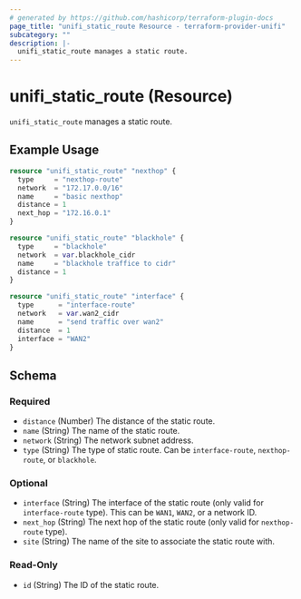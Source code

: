 ```yaml
---
# generated by https://github.com/hashicorp/terraform-plugin-docs
page_title: "unifi_static_route Resource - terraform-provider-unifi"
subcategory: ""
description: |-
  unifi_static_route manages a static route.
---
```


# unifi_static_route (Resource)

`unifi_static_route` manages a static route.

## Example Usage

```terraform
resource "unifi_static_route" "nexthop" {
  type     = "nexthop-route"
  network  = "172.17.0.0/16"
  name     = "basic nexthop"
  distance = 1
  next_hop = "172.16.0.1"
}

resource "unifi_static_route" "blackhole" {
  type     = "blackhole"
  network  = var.blackhole_cidr
  name     = "blackhole traffice to cidr"
  distance = 1
}

resource "unifi_static_route" "interface" {
  type      = "interface-route"
  network   = var.wan2_cidr
  name      = "send traffic over wan2"
  distance  = 1
  interface = "WAN2"
}
```

<!-- schema generated by tfplugindocs -->

## Schema

### Required

- `distance` (Number) The distance of the static route.
- `name` (String) The name of the static route.
- `network` (String) The network subnet address.
- `type` (String) The type of static route. Can be `interface-route`, `nexthop-route`, or `blackhole`.

### Optional

- `interface` (String) The interface of the static route (only valid for `interface-route` type). This can be `WAN1`, `WAN2`, or a network ID.
- `next_hop` (String) The next hop of the static route (only valid for `nexthop-route` type).
- `site` (String) The name of the site to associate the static route with.

### Read-Only

- `id` (String) The ID of the static route.
